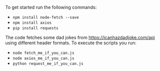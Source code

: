 To get started run the following commands:

- `npm install node-fetch --save`
- `npm install axios`
- `pip install requests`

The code fetches some dad jokes from  https://icanhazdadjoke.com/api using different header formats.
To execute the scripts you run:

- `node fetch_me_if_you_can.js`
- `node axios_me_if_you_can.js`
- `python request_me_if_you_can.js`